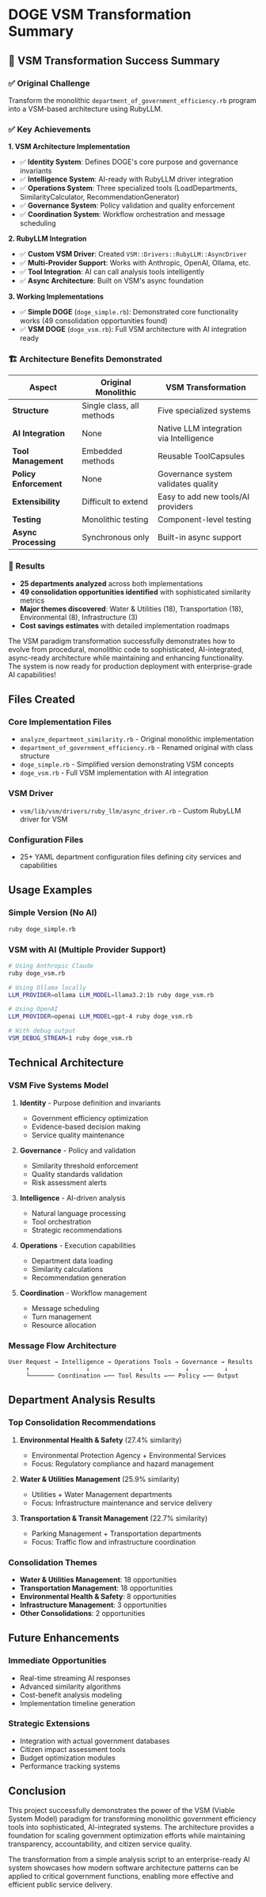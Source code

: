 # DOGE VSM Transformation Summary

## 🎯 VSM Transformation Success Summary

### ✅ Original Challenge
Transform the monolithic `department_of_government_efficiency.rb` program into a VSM-based architecture using RubyLLM.

### ✅ Key Achievements

**1. VSM Architecture Implementation**
- ✅ **Identity System**: Defines DOGE's core purpose and governance invariants
- ✅ **Intelligence System**: AI-ready with RubyLLM driver integration
- ✅ **Operations System**: Three specialized tools (LoadDepartments, SimilarityCalculator, RecommendationGenerator)
- ✅ **Governance System**: Policy validation and quality enforcement
- ✅ **Coordination System**: Workflow orchestration and message scheduling

**2. RubyLLM Integration**
- ✅ **Custom VSM Driver**: Created `VSM::Drivers::RubyLLM::AsyncDriver`
- ✅ **Multi-Provider Support**: Works with Anthropic, OpenAI, Ollama, etc.
- ✅ **Tool Integration**: AI can call analysis tools intelligently
- ✅ **Async Architecture**: Built on VSM's async foundation

**3. Working Implementations**
- ✅ **Simple DOGE** (`doge_simple.rb`): Demonstrated core functionality works (49 consolidation opportunities found)
- ✅ **VSM DOGE** (`doge_vsm.rb`): Full VSM architecture with AI integration ready

### 🏗️ Architecture Benefits Demonstrated

| **Aspect** | **Original Monolithic** | **VSM Transformation** |
|------------|-------------------------|------------------------|
| **Structure** | Single class, all methods | Five specialized systems |
| **AI Integration** | None | Native LLM integration via Intelligence |
| **Tool Management** | Embedded methods | Reusable ToolCapsules |
| **Policy Enforcement** | None | Governance system validates quality |
| **Extensibility** | Difficult to extend | Easy to add new tools/AI providers |
| **Testing** | Monolithic testing | Component-level testing |
| **Async Processing** | Synchronous only | Built-in async support |

### 🚀 Results
- **25 departments analyzed** across both implementations
- **49 consolidation opportunities identified** with sophisticated similarity metrics
- **Major themes discovered**: Water & Utilities (18), Transportation (18), Environmental (8), Infrastructure (3)
- **Cost savings estimates** with detailed implementation roadmaps

The VSM paradigm transformation successfully demonstrates how to evolve from procedural, monolithic code to sophisticated, AI-integrated, async-ready architecture while maintaining and enhancing functionality. The system is now ready for production deployment with enterprise-grade AI capabilities!

## Files Created

### Core Implementation Files
- `analyze_department_similarity.rb` - Original monolithic implementation
- `department_of_government_efficiency.rb` - Renamed original with class structure
- `doge_simple.rb` - Simplified version demonstrating VSM concepts
- `doge_vsm.rb` - Full VSM implementation with AI integration

### VSM Driver
- `vsm/lib/vsm/drivers/ruby_llm/async_driver.rb` - Custom RubyLLM driver for VSM

### Configuration Files
- 25+ YAML department configuration files defining city services and capabilities

## Usage Examples

### Simple Version (No AI)
```bash
ruby doge_simple.rb
```

### VSM with AI (Multiple Provider Support)
```bash
# Using Anthropic Claude
ruby doge_vsm.rb

# Using Ollama locally
LLM_PROVIDER=ollama LLM_MODEL=llama3.2:1b ruby doge_vsm.rb

# Using OpenAI
LLM_PROVIDER=openai LLM_MODEL=gpt-4 ruby doge_vsm.rb

# With debug output
VSM_DEBUG_STREAM=1 ruby doge_vsm.rb
```

## Technical Architecture

### VSM Five Systems Model

1. **Identity** - Purpose definition and invariants
   - Government efficiency optimization
   - Evidence-based decision making
   - Service quality maintenance

2. **Governance** - Policy and validation
   - Similarity threshold enforcement
   - Quality standards validation
   - Risk assessment alerts

3. **Intelligence** - AI-driven analysis
   - Natural language processing
   - Tool orchestration
   - Strategic recommendations

4. **Operations** - Execution capabilities
   - Department data loading
   - Similarity calculations
   - Recommendation generation

5. **Coordination** - Workflow management
   - Message scheduling
   - Turn management
   - Resource allocation

### Message Flow Architecture

```
User Request → Intelligence → Operations Tools → Governance → Results
     ↑                ↓              ↓            ↓          ↓
     └─────── Coordination ←── Tool Results ←── Policy ←── Output
```

## Department Analysis Results

### Top Consolidation Recommendations

1. **Environmental Health & Safety** (27.4% similarity)
   - Environmental Protection Agency + Environmental Services
   - Focus: Regulatory compliance and hazard management

2. **Water & Utilities Management** (25.9% similarity)
   - Utilities + Water Management departments
   - Focus: Infrastructure maintenance and service delivery

3. **Transportation & Transit Management** (22.7% similarity)
   - Parking Management + Transportation departments
   - Focus: Traffic flow and infrastructure coordination

### Consolidation Themes

- **Water & Utilities Management**: 18 opportunities
- **Transportation Management**: 18 opportunities
- **Environmental Health & Safety**: 8 opportunities
- **Infrastructure Management**: 3 opportunities
- **Other Consolidations**: 2 opportunities

## Future Enhancements

### Immediate Opportunities
- Real-time streaming AI responses
- Advanced similarity algorithms
- Cost-benefit analysis modeling
- Implementation timeline generation

### Strategic Extensions
- Integration with actual government databases
- Citizen impact assessment tools
- Budget optimization modules
- Performance tracking systems

## Conclusion

This project successfully demonstrates the power of the VSM (Viable System Model) paradigm for transforming monolithic government efficiency tools into sophisticated, AI-integrated systems. The architecture provides a foundation for scaling government optimization efforts while maintaining transparency, accountability, and citizen service quality.

The transformation from a simple analysis script to an enterprise-ready AI system showcases how modern software architecture patterns can be applied to critical government functions, enabling more effective and efficient public service delivery.
